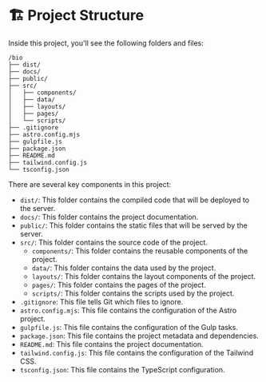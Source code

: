 # 🏗️ Project Structure

Inside this project, you'll see the following folders and files:

```text
/bio
├── dist/
├── docs/
├── public/
├── src/
│   ├── components/
│   ├── data/
│   ├── layouts/
│   ├── pages/
│   └── scripts/
├── .gitignore
├── astro.config.mjs
├── gulpfile.js
├── package.json
├── README.md
├── tailwind.config.js
└── tsconfig.json
```

There are several key components in this project:

- `dist/`: This folder contains the compiled code that will be deployed to the server.
- `docs/`: This folder contains the project documentation.
- `public/`: This folder contains the static files that will be served by the server.
- `src/`: This folder contains the source code of the project.
  - `components/`: This folder contains the reusable components of the project.
  - `data/`: This folder contains the data used by the project.
  - `layouts/`: This folder contains the layout components of the project.
  - `pages/`: This folder contains the pages of the project.
  - `scripts/`: This folder contains the scripts used by the project.
- `.gitignore`: This file tells Git which files to ignore.
- `astro.config.mjs`: This file contains the configuration of the Astro project.
- `gulpfile.js`: This file contains the configuration of the Gulp tasks.
- `package.json`: This file contains the project metadata and dependencies.
- `README.md`: This file contains the project documentation.
- `tailwind.config.js`: This file contains the configuration of the Tailwind CSS.
- `tsconfig.json`: This file contains the TypeScript configuration.